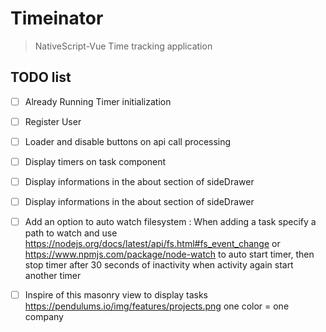 # Timeinator

> NativeScript-Vue Time tracking application

## TODO list
 - [ ] Already Running Timer initialization
 - [ ] Register User
 - [ ] Loader and disable buttons on api call processing
 - [ ] Display timers on task component
 - [ ] Display informations in the about section of sideDrawer
 - [ ] Display informations in the about section of sideDrawer
 - [ ] Add an option to auto watch filesystem : When adding a task specify a path to watch and use https://nodejs.org/docs/latest/api/fs.html#fs_event_change or https://www.npmjs.com/package/node-watch to auto start timer, then stop timer after 30 seconds of inactivity when activity again start another timer
 - [ ] Inspire of this masonry view to display tasks https://pendulums.io/img/features/projects.png one color = one company

